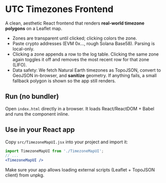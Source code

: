 # UTC Timezones Frontend

A clean, aesthetic React frontend that renders **real-world timezone polygons** on a Leaflet map.

- Zones are transparent until clicked; clicking colors the zone.
- Paste crypto addresses (EVM 0x..., rough Solana Base58). Parsing is local-only.
- Clicking a zone appends a row to the log table. Clicking the same zone again toggles it off and removes the most recent row for that zone (LIFO).
- Data safety: We fetch Natural Earth timezones as TopoJSON, convert to GeoJSON in-browser, and **sanitize** geometry. If anything fails, a small fallback polygon is shown so the app still renders.

## Run (no bundler)
Open `index.html` directly in a browser. It loads React/ReactDOM + Babel and runs the component inline.

## Use in your React app
Copy `src/TimezoneMapUI.jsx` into your project and import it:

```jsx
import TimezoneMapUI from './TimezoneMapUI';
// ...
<TimezoneMapUI />
```

Make sure your app allows loading external scripts (Leaflet + TopoJSON client) from unpkg.
